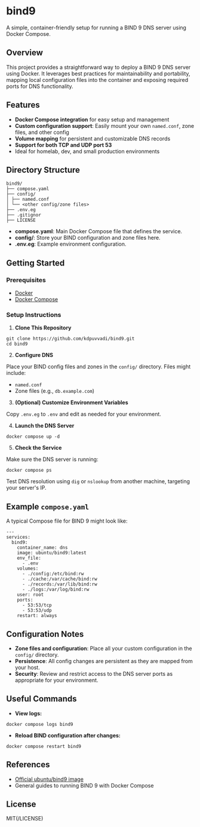 # bind9

A simple, container-friendly setup for running a BIND 9 DNS server using Docker Compose.

## Overview

This project provides a straightforward way to deploy a BIND 9 DNS server using Docker. It leverages best practices for maintainability and portability, mapping local configuration files into the container and exposing required ports for DNS functionality.

## Features

- **Docker Compose integration** for easy setup and management
- **Custom configuration support**: Easily mount your own `named.conf`, zone files, and other config
- **Volume mapping** for persistent and customizable DNS records
- **Support for both TCP and UDP port 53**
- Ideal for homelab, dev, and small production environments

## Directory Structure

```
bind9/
├── compose.yaml
├── config/
│ ├── named.conf
│ └── <other config/zone files>
├── .env.eg
├── .gitignor
├── LICENSE
```

- **compose.yaml**: Main Docker Compose file that defines the service.
- **config/**: Store your BIND configuration and zone files here.
- **.env.eg**: Example environment configuration.

## Getting Started

### Prerequisites

- [Docker](https://www.docker.com/)
- [Docker Compose](https://docs.docker.com/compose/)

### Setup Instructions

1. **Clone This Repository**

```
git clone https://github.com/kdpuvvadi/bind9.git
cd bind9
```

2. **Configure DNS**

Place your BIND config files and zones in the `config/` directory. Files might include:
- `named.conf`
- Zone files (e.g., `db.example.com`)

3. **(Optional) Customize Environment Variables**

Copy `.env.eg` to `.env` and edit as needed for your environment.

4. **Launch the DNS Server**

```
docker compose up -d
```

5. **Check the Service**

Make sure the DNS server is running:

```
docker compose ps
```

Test DNS resolution using `dig` or `nslookup` from another machine, targeting your server's IP.

## Example `compose.yaml`

A typical Compose file for BIND 9 might look like:

```
---
services:
  bind9:
    container_name: dns
    image: ubuntu/bind9:latest
    env_file:
      - .env
    volumes:
      - ./config:/etc/bind:rw
      - ./cache:/var/cache/bind:rw
      - ./records:/var/lib/bind:rw
      - ./logs:/var/log/bind:rw
    user: root
    ports:
      - 53:53/tcp
      - 53:53/udp
    restart: always
```

## Configuration Notes

- **Zone files and configuration**: Place all your custom configuration in the `config/` directory.
- **Persistence**: All config changes are persistent as they are mapped from your host.
- **Security**: Review and restrict access to the DNS server ports as appropriate for your environment.

## Useful Commands

- **View logs:**

```
docker compose logs bind9
```

- **Reload BIND configuration after changes:**

```
docker compose restart bind9
```

## References

- [Official ubuntu/bind9 image](https://hub.docker.com/r/ubuntu/bind9)
- General guides to running BIND 9 with Docker Compose

## License

MIT(/LICENSE)
